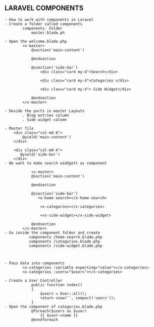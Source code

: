 ## LARAVEL COMPONENTS
    - How to work with components in Laravel
    - Create a folder called components
            components- Folder      
                master.blade.ph
    
    - Open the welcome.blade.php
            <x-master>
                @section('main-content')
                
                @endsection

                @ssection('side-bar')
                    <div class="card my-4">Search</div>

                    <div class="card my-4">Categories </div>

                    <div class="card my-4"> Side Widget</div>

                @endsection
            </x-master>

    - Devide the parts in master Layouts
            . Blog entries column
            . Side widget column

    - Master file
        <div class="col-md-8">
            @yield('main-content')
        </div>

        <div class="col-md-4">
           @yield('side-bar')
        </div>
    - We want to make search widdgett as component

                <x-master>
                @section('main-content')
                
                @endsection

                @ssection('side-bar')
                   <x-home-search></x-home-search>

                    <x-categories></x-categories>

                    <<x-side-widget></x-side-widget>

                @endsection
            </x-master>
    - Go inside the component folder and create
               components /home-search.blade.php
               components /categories.blade.php
               components /side-widget.blade.php

    

    - Pass data into components    
            <x-categories :variable expecting="value"></x-categories>
            <x-categories :users="$users"></x-categories>

    - Create a User Controller
                public function index()
                {
                    $users = User::all();
                    return view('', compact('users'));
                }
    - Open the component of categories.blade.php
                @foreach($users as $user) 
                    {{ $user->name }}
                @enndforeach
                
            
